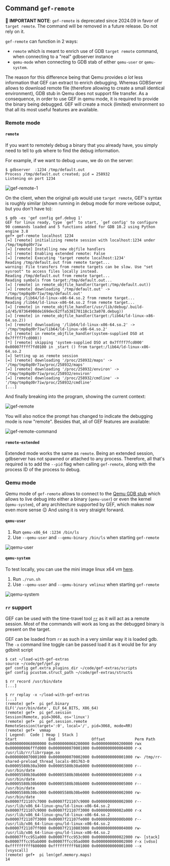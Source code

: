 ## Command `gef-remote`

📝 **IMPORTANT NOTE**: `gef-remote` is deprecated since 2024.09 in favor of `target remote`. The
command will be removed in a future release. Do not rely on it.


`gef-remote` can function in 2 ways:

-  `remote` which is meant to enrich use of GDB `target remote` command, when connecting to a "real"
  gdbserver instance
-  `qemu-mode` when connecting to GDB stab of either `qemu-user` or `qemu-system`.

The reason for this difference being that Qemu provides *a lot* less information that GEF can
extract to enrich debugging. Whereas GDBServer allows to download remote file (therefore allowing to
create a small identical environment), GDB stub in Qemu does not support file transfer. As a
consequence, in order to use GEF in qemu mode, it is required to provide the binary being debugged.
GEF will create a mock (limited) environment so that all its most useful features are available.

### Remote mode

#### `remote`

If you want to remotely debug a binary that you already have, you simply need to tell to `gdb` where
to find the debug information.

For example, if we want to debug `uname`, we do on the server:

```text
$ gdbserver  :1234 /tmp/default.out
Process /tmp/default.out created; pid = 258932
Listening on port 1234
```

![gef-remote-1](https://i.imgur.com/Zc4vnBd.png)

On the client, when the original `gdb` would use `target remote`, GEF's syntax is roughly similar
(shown running in debug mode for more verbose output, but you don't have to):

```text
$ gdb -ex 'gef config gef.debug 1'
GEF for linux ready, type `gef' to start, `gef config' to configure
90 commands loaded and 5 functions added for GDB 10.2 using Python engine 3.8
gef➤ gef-remote localhost 1234
[=] [remote] initializing remote session with localhost:1234 under /tmp/tmp8qd0r7iw
[=] [remote] Installing new objfile handlers
[=] [remote] Enabling extended remote: False
[=] [remote] Executing 'target remote localhost:1234'
Reading /tmp/default.out from remote target...
warning: File transfers from remote targets can be slow. Use "set sysroot" to access files locally instead.
Reading /tmp/default.out from remote target...
Reading symbols from target:/tmp/default.out...
[=] [remote] in remote_objfile_handler(target:/tmp/default.out))
[=] [remote] downloading '/tmp/default.out' -> '/tmp/tmp8qd0r7iw/tmp/default.out'
Reading /lib64/ld-linux-x86-64.so.2 from remote target...
Reading /lib64/ld-linux-x86-64.so.2 from remote target...
[=] [remote] in remote_objfile_handler(/usr/lib/debug/.build-id/45/87364908de169dec62ffa538170118c1c3a078.debug))
[=] [remote] in remote_objfile_handler(target:/lib64/ld-linux-x86-64.so.2))
[=] [remote] downloading '/lib64/ld-linux-x86-64.so.2' -> '/tmp/tmp8qd0r7iw/lib64/ld-linux-x86-64.so.2'
[=] [remote] in remote_objfile_handler(system-supplied DSO at 0x7ffff7fcd000))
[*] [remote] skipping 'system-supplied DSO at 0x7ffff7fcd000'
0x00007ffff7fd0100 in _start () from target:/lib64/ld-linux-x86-64.so.2
[=] Setting up as remote session
[=] [remote] downloading '/proc/258932/maps' -> '/tmp/tmp8qd0r7iw/proc/258932/maps'
[=] [remote] downloading '/proc/258932/environ' -> '/tmp/tmp8qd0r7iw/proc/258932/environ'
[=] [remote] downloading '/proc/258932/cmdline' -> '/tmp/tmp8qd0r7iw/proc/258932/cmdline'
[...]
```

And finally breaking into the program, showing the current context:

![gef-remote](https://i.imgur.com/IfsRDvK.png)

You will also notice the prompt has changed to indicate the debugging mode is now "remote". Besides
that, all of GEF features are available:

![gef-remote-command](https://i.imgur.com/05epyX6.png)

#### `remote-extended`

Extended mode works the same as `remote`. Being an extended session, gdbserver has not spawned or
attached to any process. Therefore, all that's required is to add the `--pid` flag when calling
`gef-remote`, along with the process ID of the process to debug.

### Qemu mode

Qemu mode of `gef-remote` allows to connect to the [Qemu GDB
stub](https://qemu-project.gitlab.io/qemu/system/gdb.html) which allows to live debug into either a
binary (`qemu-user`) or even the kernel (`qemu-system`), of any architecture supported by GEF, which
makes now even more sense 😉 And using it is very straight forward.

#### `qemu-user`

 1.  Run `qemu-x86_64 :1234 /bin/ls`
 2.  Use `--qemu-user` and `--qemu-binary /bin/ls` when starting `gef-remote`

![qemu-user](https://user-images.githubusercontent.com/590234/175072835-e276ab6c-4f75-4313-9e66-9fe5a3fd220e.png)

#### `qemu-system`

To test locally, you can use the mini image linux x64 vm
[here](https://mega.nz/file/ldQCDQiR#yJWJ8RXAHTxREKVmR7Hnfr70tIAQDFeWSYj96SvPO1k).

 1.  Run `./run.sh`
 2.  Use `--qemu-user` and `--qemu-binary vmlinuz` when starting `gef-remote`

![qemu-system](https://user-images.githubusercontent.com/590234/175071351-8e06aa27-dc61-4fd7-9215-c345dcebcd67.png)

### `rr` support

GEF can be used with the time-travel tool [`rr`](https://rr-project.org/) as it will act as a
remote session. Most of the commands will work as long as the debugged binary is present on the
target.

GEF can be loaded from `rr` as such in a very similar way it is loaded gdb. The `-x` command line
toggle can be passed load it as it would be for any gdbinit script

```text
$ cat ~/load-with-gef-extras
source ~/code/gef/gef.py
gef config gef.extra_plugins_dir ~/code/gef-extras/scripts
gef config pcustom.struct_path ~/code/gef-extras/structs

$ rr record /usr/bin/date
[...]

$ rr replay -x ~/load-with-gef-extras
[...]
(remote) gef➤  pi gef.binary
ELF('/usr/bin/date', ELF_64_BITS, X86_64)
(remote) gef➤  pi gef.session
Session(Remote, pid=3068, os='linux')
(remote) gef➤  pi gef.session.remote
RemoteSession(target=':0', local='/', pid=3068, mode=RR)
(remote) gef➤  vmmap
[ Legend:  Code | Heap | Stack ]
Start              End                Offset             Perm Path
0x0000000068000000 0x0000000068200000 0x0000000000200000 rwx
0x000000006fffd000 0x0000000070001000 0x0000000000004000 r-x /usr/lib/rr/librrpage.so
0x0000000070001000 0x0000000070002000 0x0000000000001000 rw- /tmp/rr-shared-preload_thread_locals-801763-0
0x00005580b30a3000 0x00005580b30a6000 0x0000000000003000 r-- /usr/bin/date
0x00005580b30a6000 0x00005580b30b6000 0x0000000000010000 r-x /usr/bin/date
0x00005580b30b6000 0x00005580b30bb000 0x0000000000005000 r-- /usr/bin/date
0x00005580b30bc000 0x00005580b30be000 0x0000000000002000 rw- /usr/bin/date
0x00007f21107c7000 0x00007f21107c9000 0x0000000000002000 r-- /usr/lib/x86_64-linux-gnu/ld-linux-x86-64.so.2
0x00007f21107c9000 0x00007f21107f3000 0x000000000002a000 r-x /usr/lib/x86_64-linux-gnu/ld-linux-x86-64.so.2
0x00007f21107f3000 0x00007f21107fe000 0x000000000000b000 r-- /usr/lib/x86_64-linux-gnu/ld-linux-x86-64.so.2
0x00007f21107ff000 0x00007f2110803000 0x0000000000004000 rw- /usr/lib/x86_64-linux-gnu/ld-linux-x86-64.so.2
0x00007ffcc951a000 0x00007ffcc953c000 0x0000000000022000 rw- [stack]
0x00007ffcc95ab000 0x00007ffcc95ad000 0x0000000000002000 r-x [vdso]
0xffffffffff600000 0xffffffffff601000 0x0000000000001000 --x [vsyscall]
(remote) gef➤  pi len(gef.memory.maps)
14
```
